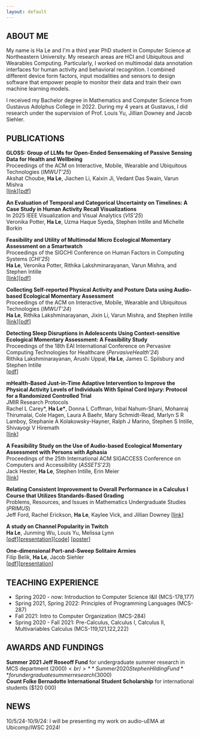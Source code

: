 ```yaml
---
layout: default
---
```


## ABOUT ME

My name is Ha Le and I'm a third year PhD student in Computer Science at Northeastern University. My research areas are HCI and Ubiquitous and Wearables Computing. Particularly, I worked on multimodal data annotation interfaces for human activity and behavioral recognition. I combined different device form factors, input modalities and sensors to design software that empower people to monitor their data and train their own machine learning models.

I received my Bachelor degree in Mathematics and Computer Science from Gustavus Adolphus College in 2022. During my 4 years at Gustavus, I did research under the supervision of Prof. Louis Yu, Jillian Downey and Jacob Siehler.

## PUBLICATIONS
**GLOSS: Group of LLMs for Open-Ended Sensemaking of Passive Sensing Data for Health and Wellbeing**<br />
Proceedings of the ACM on Interactive, Mobile, Wearable and Ubiquitous Technologies (*IMWUT'25*)<br />
Akshat Choube, **Ha Le**, Jiachen Li, Kaixin Ji, Vedant Das Swain, Varun Mishra<br />
\[[link](https://arxiv.org/abs/2507.05461)\]\[[pdf](./assets/pdfs/GLOSS.pdf)\]

**An Evaluation of Temporal and Categorical Uncertainty on Timelines: A Case Study in Human Activity Recall Visualizations**<br />
In 2025 IEEE Visualization and Visual Analytics (*VIS'25*) <br />
Veronika Potter, **Ha Le**, Uzma Haque Syeda, Stephen Intille and Michelle Borkin<br />

**Feasibility and Utility of Multimodal Micro Ecological Momentary Assessment on a Smartwatch**<br />
Proceedings of the SIGCHI Conference on Human Factors in Computing Systems (*CHI'25*)<br />
**Ha Le**, Veronika Potter, Rithika  Lakshminarayanan, Varun Mishra, and Stephen Intille<br /> 
\[[link](https://doi.org/10.1145/3706598.3714086)\]\[[pdf](./assets/pdfs/multimodalEMA.pdf)\]

**Collecting Self-reported Physical Activity and Posture Data using Audio-based Ecological Momentary Assessment**<br />
Proceedings of the ACM on Interactive, Mobile, Wearable and Ubiquitous Technologies (*IMWUT'24*)<br />
**Ha Le**, Rithika Lakshminarayanan, Jixin Li, Varun Mishra, and Stephen Intille<br />
\[[link](https://doi.org/10.1145/3678584)\]\[[pdf](./assets/pdfs/audiouEMA.pdf)\]

**Detecting Sleep Disruptions in Adolescents Using Context-sensitive Ecological Momentary Assessment: A Feasibility Study**<br />
Proceedings of the 18th EAI International Conference on Pervasive Computing Technologies for Healthcare (*PervasiveHealth'24*)<br/>
Rithika Lakshminarayanan, Arushi Uppal, **Ha Le**, James C. Spilsbury and Stephen Intille<br />
\[[pdf](./assets/pdfs/sleep.pdf)\] <br />
<!-- \[[link](https://www.researchprotocols.org/2024/1/e57699)\]\[[paper](./assets/pdfs/sleep.pdf)\] -->

**mHealth-Based Just-in-Time Adaptive Intervention to Improve the Physical Activity Levels of Individuals With Spinal Cord Injury: Protocol for a Randomized Controlled Trial**<br />
JMIR Research Protocols<br />
Rachel L Carey\*,  **Ha Le\***, Donna L Coffman, Inbal Nahum-Shani, Mohanraj Thirumalai, Cole Hagen, Laura A Baehr, Mary Schmidt-Read, Marlyn S R Lamboy, Stephanie A Kolakowsky-Hayner, Ralph J Marino, Stephen S Intille, Shivayogi V Hiremath<br />
\[[link](https://www.researchprotocols.org/2024/1/e57699)\]

**A Feasibility Study on the Use of Audio-based Ecological Momentary Assessment with Persons with Aphasia**<br />
Proceedings of the 25th International ACM SIGACCESS Conference on Computers and Accessibility (*ASSETS'23*) <br />
Jack Hester, **Ha Le**, Stephen Intille, Erin Meier<br />
\[[link](https://doi.org/10.1145/3597638.3608419)\]

**Relating Consistent Improvement to Overall Performance in a Calculus I Course that Utilizes Standards-Based Grading**<br />
Problems, Resources, and Issues in Mathematics Undergraduate Studies (*PRIMUS*)<br />
Jeff Ford, Rachel Erickson, **Ha Le**, Kaylee Vick, and Jillian Downey
\[[link](https://doi.org/10.1080/10511970.2024.2361374)\]

**A study on Channel Popularity in Twitch**<br />
**Ha Le**, Junming Wu, Louis Yu, Melissa Lynn<br />
\[[pdf](./assets/pdfs/twitch.pdf)\]\[[presentation](./assets/pdfs/twitch_present_draft.pptx.pdf)\]\[[code](https://github.com/hvrlxy/twitch_crawling)\] \[[poster](./assets/pdfs/POSTER.pdf)\]

**One-dimensional Port-and-Sweep Solitaire Armies**<br />
Filip Belik, **Ha Le**, Jacob Siehler<br />
\[[pdf](./assets/pdfs/One_dimensional_Port_and_Sweep_Solitaire_Armies__Copy_.pdf)\]\[[presentation](./assets/pdfs/PaSS.pdf)\]

## TEACHING EXPERIENCE
* Spring 2020 - now: Introduction to Computer Science I&II (MCS-178,177) <br />
* Spring 2021, Spring 2022: Principles of Programming Languages (MCS-287) <br />
* Fall 2021: Intro to Computer Organization (MCS-284)
* Spring 2020 - Fall 2021: Pre-Calculus, Calculus I, Calculus II, Multivariables Calculus (MCS-119,121,122,222)

## AWARDS AND FUNDINGS
**Summer 2021 Jeff Roseoff Fund** for undergraduate summer research in MCS department ($2000)<br />
**Summer 2020 Stephen Hilding Fund** for undergraduate summer research ($3000)<br />
**Count Folke Bernadotte International Student Scholarship** for international students ($120 000)

## NEWS
10/5/24-10/9/24: I will be presenting my work on audio-uEMA at Ubicomp/IWSC 2024!
